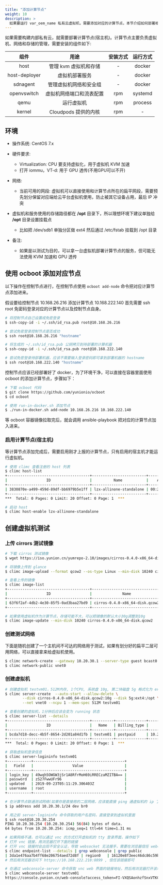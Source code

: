 ```yaml
---
title: "添加计算节点"
weight: 10
description: >
  如果要运行 var_oem_name 私有云虚拟机，需要添加对应的计算节点，本节介绍如何部署相应组件
---
```


如果需要构建内部私有云，就需要部署计算节点(宿主机)。计算节点主要负责虚拟机、网络和存储的管理，需要安装的组件如下:

|     组件    |           用途           | 安装方式 | 运行方式 |
|:-----------:|:------------------------:|:--------:|:--------:|
|     host    |   管理 kvm 虚拟机和存储  |    -   |  docker |
| host-deployer    |   虚拟机部署服务  |    -   |  docker |
|   sdnagent  |  管理虚拟机网络和安全组  |    -   |  docker |
| openvswitch | 虚拟机网络端口和流表配置 |    rpm   |  systemd |
|     qemu    |        运行虚拟机        |    rpm   |  process |
|    kernel   |    Cloudpods 提供的内核   |    rpm   |     -    |

## 环境

- 操作系统: CentOS 7.x
- 硬件要求:
	- Virtualization: CPU 要支持虚拟化，用于虚拟机 KVM 加速
	- 打开 iommu，VT-d: 用于 GPU 透传(不用GPU可以不开)
- 网络:
	- 当前可用的网段: 虚拟机可以直接使用和计算节点所在的扁平网段，需要预先划分保留对应端给云平台虚拟机使用，防止被其它设备占用，最后 IP 冲突
- 虚拟机和服务使用的存储路径都在 **/opt** 目录下，所以理想环境下建议单独给 **/opt** 目录设置挂载点
    - 比如把 /dev/sdb1 单独分区做 ext4 然后通过 /etc/fstab 挂载到 /opt 目录

- 备注:
	- 如果是以测试为目的，可以拿一台虚拟机部署计算节点的服务，但可能无法使用 KVM 加速和 GPU 透传

## 使用 ocboot 添加对应节点

以下操作在控制节点进行，在控制节点使用 `ocboot add-node` 命令把对应计算节点添加进来。

假设要给控制节点 10.168.26.216 添加计算节点 10.168.222.140 首先需要 ssh root 免密码登录对应的计算节点以及控制节点自身。

```bash
# 将控制节点自己设置成免密登录
$ ssh-copy-id -i ~/.ssh/id_rsa.pub root@10.168.26.216

# 尝试免密登录控制节点是否成功
$ ssh root@10.168.26.216 "hostname"

# 将生成的 ~/.ssh/id_rsa.pub 公钥拷贝到待部署的计算机器
$ ssh-copy-id -i ~/.ssh/id_rsa.pub root@10.168.222.140

# 尝试免密登录待部署机器，应该不需要输入登录密码即可拿到部署机器的 hostname
$ ssh root@10.168.222.140 "hostname"
```

控制节点应该已经部署好了 docker，为了环境干净，可以直接在容器里面使用 ocboot 的添加计算节点，步骤如下：

```bash
# 下载 ocboot 代码
$ git clone https://github.com/yunionio/ocboot
$ cd ocboot

# 使用 run-in-docker.sh 添加节点
$ ./run-in-docker.sh add-node 10.168.26.216 10.168.222.140
```

等 ocboot 容器镜像拉取完后，就会调用 ansible-playbook 把对应的计算节点加入进来。


### 启用计算节点(宿主机)

等计算节点添加完成后，需要启用刚才上报的计算节点，只有启用的宿主机才能运行虚拟机。

```bash
# 使用 climc 查看注册的 host 列表
$ climc host-list
+--------------------------------------+-------------------------+-------------------+----------------+----------------------------+---------+---------+-------------+----------+-----------+------------+---------------+--------------+------------+-------------------------+--------------+
|                  ID                  |          Name           |    Access_mac     |   Access_ip    |        Manager_URI         | Status  | enabled | host_status | mem_size | cpu_count | node_count |      sn       | storage_type | host_type  |         version         | storage_size |
+--------------------------------------+-------------------------+-------------------+----------------+----------------------------+---------+---------+-------------+----------+-----------+------------+---------------+--------------+------------+-------------------------+--------------+
| 3830870e-a499-459d-89df-bb6979b5e1ff | lzx-allinone-standalone | 00:22:39:4c:6c:e9 | 10.168.222.140 | http://10.168.222.140:8885 | running | false   | online      | 8192     | 4         | 1          | Not Specified | rotate       | hypervisor | master(7ab047419092301) | 50141        |
+--------------------------------------+-------------------------+-------------------+----------------+----------------------------+---------+---------+-------------+----------+-----------+------------+---------------+--------------+------------+-------------------------+--------------+
***  Total: 0 Pages: 0 Limit: 20 Offset: 0 Page: 1  ***

# 启动 host
$ climc host-enable lzx-allinone-standalone
```

## 创建虚拟机测试

### 上传 cirrors 测试镜像

```bash
# 下载 cirros 测试镜像
$ wget https://iso.yunion.cn/yumrepo-2.10/images/cirros-0.4.0-x86_64-disk.qcow2

# 将镜像上传到 glance
$ climc image-upload --format qcow2 --os-type Linux --min-disk 10240 cirros-0.4.0-x86_64-disk.qcow2 ./cirros-0.4.0-x86_64-disk.qcow2

# 查看上传的镜像
$ climc image-list
+--------------------------------------+--------------------------------+-------------+----------+-----------+----------+---------+--------+----------------------------------+
|                  ID                  |              Name              | Disk_format |   Size   | Is_public | Min_disk | Min_ram | Status |             Checksum             |
+--------------------------------------+--------------------------------+-------------+----------+-----------+----------+---------+--------+----------------------------------+
| 63f6f2af-4db2-4e30-85f5-0ad3baa27bd9 | cirros-0.4.0-x86_64-disk.qcow2 | qcow2       | 22806528 | false     | 30720    | 0       | active | 76dc07d1a730a92d0db7fb2d3c305ecd |
+--------------------------------------+--------------------------------+-------------+----------+-----------+----------+---------+--------+----------------------------------+

# 如果使用虚拟机作为计算节点，存储可能不大，可以把镜像的默认大小30g调整到10g
$ climc image-update --min-disk 10240 cirros-0.4.0-x86_64-disk.qcow2
```

### 创建测试网络

下面是随机创建了一个主机间不可达的网络用于测试，如果有划分好的扁平二层可用网络，可以直接拿来给虚拟机使用。

```bash
$ climc network-create --gateway 10.20.30.1 --server-type guest bcast0 vnet0 10.20.30.2 10.20.30.254 24
$ climc network-public vnet0
```

### 创建虚拟机

```bash
# 创建虚拟机 testvm01，512M内存, 1个CPU, 系统盘 10g, 第二块磁盘 5g 格式化为 ext4 并挂载到 /opt 的虚拟机
$ climc server-create  --auto-start --allow-delete \
		--disk cirros-0.4.0-x86_64-disk.qcow2:10g --disk 5g:ext4:/opt \
		--net vnet0 --ncpu 1 --mem-spec 512M testvm01

# 查看创建的虚拟机，1分钟后应该会变为 running 状态
$ climc server-list --details
+--------------------------------------+----------+--------------+--------------+-------+---------+------------+-----------+----------+-----------------------------+------------+---------+-------------------------+--------+-----------+
|                  ID                  |   Name   | Billing_type |     IPs      | Disk  | Status  | vcpu_count | vmem_size | Secgroup |         Created_at          | Hypervisor | os_type |          Host           | Tenant | is_system |
+--------------------------------------+----------+--------------+--------------+-------+---------+------------+-----------+----------+-----------------------------+------------+---------+-------------------------+--------+-----------+
| bcda7d18-decc-4b5f-8654-2d201a84d1fb | testvm01 | postpaid     | 10.20.30.254 | 35840 | running | 1          | 512       | Default  | 2019-09-23T05:08:49.000000Z | kvm        | Linux   | lzx-allinone-standalone | system | false     |
+--------------------------------------+----------+--------------+--------------+-------+---------+------------+-----------+----------+-----------------------------+------------+---------+-------------------------+--------+-----------+
***  Total: 0 Pages: 0 Limit: 20 Offset: 0 Page: 1  ***

# 获取虚拟机登录信息
$ climc server-logininfo testvm01
+-----------+------------------------------------------+
|   Field   |                  Value                   |
+-----------+------------------------------------------+
| login_key | 49wqh5OWGW3jSr1A8RfrMoH69iRRECzaMZITBA== |
| password  | zS27FwwUFr96                             |
| updated   | 2019-09-23T05:11:29.306403Z              |
| username  | root                                     |
+-----------+------------------------------------------+

# 在计算节点联通测试网络(如果你是直接用的二层网络，应该能直接 ping 通虚拟机的 ip 了，不需要做这一步)
$ ip address add 10.20.30.1/24 dev br0

# 用之前 server-logininfo 命令获取的用户名密码，直接登录到虚拟机里面
$ ssh root@10.20.30.254
PING 10.20.30.254 (10.20.30.254) 56(84) bytes of data.
64 bytes from 10.20.30.254: icmp_seq=1 ttl=64 time=1.31 ms

# 如果网络不通，也可以通过 vnc 的方式打开虚拟机的 tty 登录界面，操作如下
# 打开 vnc 链接，用浏览器打开下面的链接
# 打开 vnc 链接时会出现不安全认证，导致 websocket 无法握手，需要在浏览器信任 webconsole server 对应的 endpoint
$ climc endpoint-list --details | grep webconsole | grep public
| 3da1e476aa7b4ff68e206754aed72d8f | region0   | 16120e8f3eec46dc86c59b3e426b0502 | webconsole      | webconsole      | https://10.168.222.218:8899         | public    | true    |
# 然后用浏览器访问下 https://10.168.222.218:8899 , 信任该链接即可

# 在通过 webconsole-server 命令获取 vnc web 界面的链接地址，然后用浏览器打开该地址
$ climc webconsole-server testvm01
https://console.yunion.cn/web-console?access_token=FI-VXQSAonhzfSnxVTKCCbwHinp7swlRkmi-4p6s-4OfZpg6TG9YhWuwbHEUA1D7XoKu_w%3D%3D&api_server=https%3A%2F%2F10.168.222.216%3A8899&password=65xB2kaE&protocol=vnc
```
